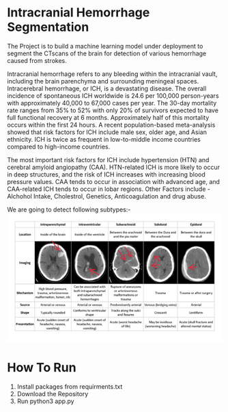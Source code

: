 # Intracranial Hemorrhage Segmentation
The Project is to build a machine learning model under deployment to segment the CTscans of the brain for detection of various hemorrhage caused from strokes.

Intracranial hemorrhage refers to any bleeding within the intracranial vault, including the brain parenchyma and surrounding meningeal spaces. Intracerebral hemorrhage, or ICH, is a devastating disease. The overall incidence of spontaneous ICH worldwide is 24.6 per 100,000 person-years with approximately 40,000 to 67,000 cases per year. The 30-day mortality rate ranges from 35% to 52% with only 20% of survivors expected to have full functional recovery at 6 months. Approximately half of this mortality occurs within the first 24 hours. A recent population-based meta-analysis showed that risk factors for ICH include male sex, older age, and Asian ethnicity. ICH is twice as frequent in low-to-middle income countries compared to high-income countries.

The most important risk factors for ICH include hypertension (HTN) and cerebral amyloid angiopathy (CAA). HTN-related ICH is more likely to occur in deep structures, and the risk of ICH increases with increasing blood pressure values. CAA tends to occur in association with advanced age, and CAA-related ICH tends to occur in lobar regions. Other Factors include - Alchohol Intake, Cholestrol, Genetics, Anticoagulation and drug abuse.

We are going to detect following subtypes:-
![ICH_Subtypes](https://github.com/Ravi-Maurya/Intracranial_Hemorrhage_Segmentation/blob/master/images/ICH_Types.png)

# How To Run
1. Install packages from requirments.txt
2. Download the Repository
3. Run python3 app.py
